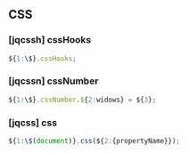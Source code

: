 ## CSS

### [jqcssh] cssHooks

```javascript
${1:\$}.cssHooks;
```

### [jqcssn] cssNumber

```javascript
${1:\$}.cssNumber.${2:widows} = ${3};
```

### [jqcss] css

```javascript
${1:\$(document)}.css(${2:{propertyName}});
```
